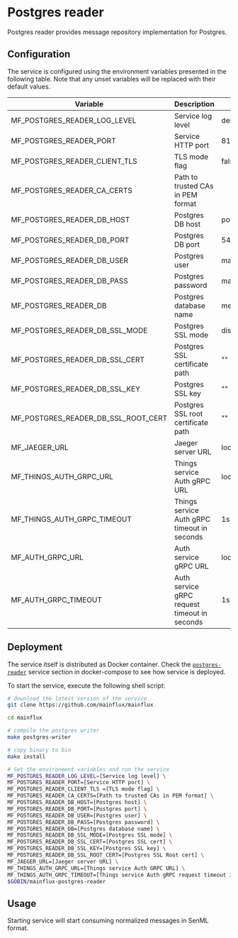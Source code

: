 # Postgres reader

Postgres reader provides message repository implementation for Postgres.

## Configuration

The service is configured using the environment variables presented in the
following table. Note that any unset variables will be replaced with their
default values.

| Variable                            | Description                                  | Default        |
|-------------------------------------|----------------------------------------------|----------------|
| MF_POSTGRES_READER_LOG_LEVEL        | Service log level                            | debug          |
| MF_POSTGRES_READER_PORT             | Service HTTP port                            | 8180           |
| MF_POSTGRES_READER_CLIENT_TLS       | TLS mode flag                                | false          |
| MF_POSTGRES_READER_CA_CERTS         | Path to trusted CAs in PEM format            |                |
| MF_POSTGRES_READER_DB_HOST          | Postgres DB host                             | postgres       |
| MF_POSTGRES_READER_DB_PORT          | Postgres DB port                             | 5432           |
| MF_POSTGRES_READER_DB_USER          | Postgres user                                | mainflux       |
| MF_POSTGRES_READER_DB_PASS          | Postgres password                            | mainflux       |
| MF_POSTGRES_READER_DB               | Postgres database name                       | messages       |
| MF_POSTGRES_READER_DB_SSL_MODE      | Postgres SSL mode                            | disabled       |
| MF_POSTGRES_READER_DB_SSL_CERT      | Postgres SSL certificate path                | ""             |
| MF_POSTGRES_READER_DB_SSL_KEY       | Postgres SSL key                             | ""             |
| MF_POSTGRES_READER_DB_SSL_ROOT_CERT | Postgres SSL root certificate path           | ""             |
| MF_JAEGER_URL                       | Jaeger server URL                            | localhost:6831 |
| MF_THINGS_AUTH_GRPC_URL             | Things service Auth gRPC URL                 | localhost:8181 |
| MF_THINGS_AUTH_GRPC_TIMEOUT         | Things service Auth gRPC timeout in seconds  | 1s             |
| MF_AUTH_GRPC_URL                    | Auth service gRPC URL                        | localhost:8181 |
| MF_AUTH_GRPC_TIMEOUT                | Auth service gRPC request timeout in seconds | 1s             |

## Deployment

The service itself is distributed as Docker container. Check the [`postgres-reader`](https://github.com/mainflux/mainflux/blob/master/docker/addons/postgres-reader/docker-compose.yml#L17-L41) service section in 
docker-compose to see how service is deployed.

To start the service, execute the following shell script:

```bash
# download the latest version of the service
git clone https://github.com/mainflux/mainflux

cd mainflux

# compile the postgres writer
make postgres-writer

# copy binary to bin
make install

# Set the environment variables and run the service
MF_POSTGRES_READER_LOG_LEVEL=[Service log level] \
MF_POSTGRES_READER_PORT=[Service HTTP port] \
MF_POSTGRES_READER_CLIENT_TLS =[TLS mode flag] \
MF_POSTGRES_READER_CA_CERTS=[Path to trusted CAs in PEM format] \
MF_POSTGRES_READER_DB_HOST=[Postgres host] \
MF_POSTGRES_READER_DB_PORT=[Postgres port] \
MF_POSTGRES_READER_DB_USER=[Postgres user] \
MF_POSTGRES_READER_DB_PASS=[Postgres password] \
MF_POSTGRES_READER_DB=[Postgres database name] \
MF_POSTGRES_READER_DB_SSL_MODE=[Postgres SSL mode] \
MF_POSTGRES_READER_DB_SSL_CERT=[Postgres SSL cert] \
MF_POSTGRES_READER_DB_SSL_KEY=[Postgres SSL key] \
MF_POSTGRES_READER_DB_SSL_ROOT_CERT=[Postgres SSL Root cert] \
MF_JAEGER_URL=[Jaeger server URL] \
MF_THINGS_AUTH_GRPC_URL=[Things service Auth GRPC URL] \
MF_THINGS_AUTH_GRPC_TIMEOUT=[Things service Auth gRPC request timeout in seconds] \
$GOBIN/mainflux-postgres-reader
```

## Usage

Starting service will start consuming normalized messages in SenML format.
